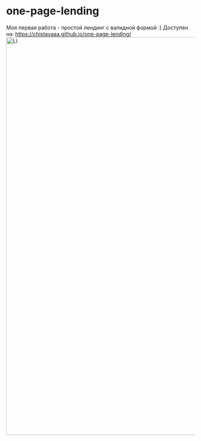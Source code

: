# one-page-lending

Моя первая работа - простой лендинг с валидной формой :)
Доступен на: https://chistayaaa.github.io/one-page-lending/  
<img width="1064" alt="Ll" src="https://user-images.githubusercontent.com/102303935/191964856-98c12179-1c62-4dae-8f32-fe81ee8bf8ca.png">
